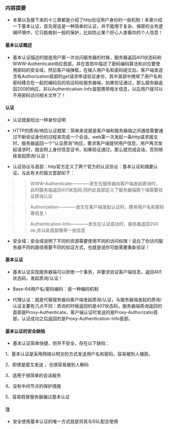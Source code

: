 ### 内容提要

* 本章以及接下来的十三章都是介绍了http验证用户身份的一些机制！本章介绍一下基本认证，首先得这是一种简单的认证，并不能用于复杂、保密的业务逻辑环境中，它只能做到一般的保护，比如防止某个好心人查看你的个人信息！

#### 基本认证概述

* 基本认证描述的就是用户第一次访问服务器的时候，服务器返回401状态码和WWW-Authenticate响应首部，并在首部中描述了密码编码算法和对应要使用密码的安全域，然后客户端弹框，在输入用户名和密码提交后。客户端发送含有Authorization首部的get请求申请验证身份，其中首部中携带了用户名和密码糅合在一起的编码后的验证码给服务器端，如果验证通过，那么服务器返回200的响应，并以Authentication-Info首部携带相关信息，以后用户就可以不用密码访问相关文件了！

#### 认证

* 认证就是给出一种身份证明

* HTTP的质询/响应认证框架：简单来说就是客户端和服务器端之间通信需要通过不断验证身份的过程来完成一个会话。web第一次发起一条http请求报文时，服务器返回一个“认证质询”响应，要求客户端提供用户信息，用户再次发起请求时，就会附上身份信息证书，如果验证通过，那么就完成会话，否则继续发起质询/认证！

* 认证协议与首部：http官方定义了两个官方的认证协议：基本认证和摘要认证。与此有关的报文首部如下：

>> WWW-Authenticate————发生在服务器向客户端发起质询时，此时服务端返回401状态码,同时此首部定义了服务器端那个域需要验证质询认证

>> Authorization————发生在客户端发起认证时，携带用户名和密码等信息！

>> Authentication-Info————发生在认证成功时，服务器返回200 ok,并以此首部携带一些信息


* 安全域：安全域说明了不同的资源需要使用不同的访问权限！说白了你访问服务器不同的路径需要不同的验证方式，也就是说你可能需要重新验证！


#### 基本认证

* 基本认证实现服务器端可以拒绝一个事务，并要求验证客户端信息，返回401状态码，发起质询/认证！

* Base-64用户名/密码编码：是一种编码机制

* 代理认证：就是代替服务器向客户端发起质询/认证，与服务器端发起的质询/认证主要有几点不同：质询的时候返回的是407状态码，服务器端质询返回的首部是Proxy-Authenticate，客户端认证时发送的是Proxy-Authorizatio首部，认证成功之后返回的是Proxy-Authentication-Info首部。

#### 基本认证的安全缺陷

* 基本认证简单快捷，但并不安全，存在以下缺陷：

1、基本认证是采用网络以明文的方式发送用户名和密码，容易被别人捕获。

2、即使是密文发送 ，也很容易被别人解码

3、适用于很简单的会话服务

4、没有中间节点的保护措施

5、容易假冒服务器骗过基本认证

#### 注

* 安全使用基本认证的唯一方式就是将其与SSL配合使用